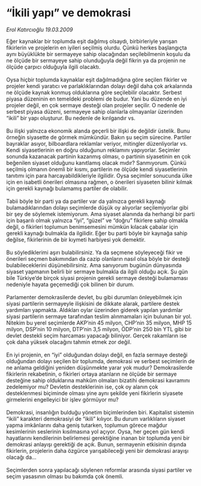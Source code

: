 # “İkili yapı” ve demokrasi

*Erol Katırcıoğlu 19.03.2009*

<div class="taraf_structure_2col_1zq">
<div class="margen_n">



 <p>Eğer kaynaklar bir toplumda eşit dağılmış olsaydı, birbirleriyle yarışan fikirlerin ve projelerin en iyileri seçilmiş olurdu. Çünkü herkes başlangıçta aynı büyüklükte bir sermayeye sahip olacağından seçilebilmenin koşulu da ne ölçüde bir sermayeye sahip olunduğuyla değil fikrin ya da projenin ne ölçüde çarpıcı olduğuyla ilgili olacaktı. <br/><br/>Oysa hiçbir toplumda kaynaklar eşit dağılmadığına göre seçilen fikirler ve projeler kendi yaratıcı ve parlaklıklarından dolayı değil daha çok arkalarında ne ölçüde kaynak konmuş olduklarına göre seçilebilir olacaktır. Serbest piyasa düzeninin en temeldeki problemi de budur. Yani bu düzende en iyi projeler değil, en çok sermaye desteği olan projeler seçilir. O nedenle de serbest piyasa düzeni, sermayeye sahip olanlarla olmayanlar üzerinden “ikili” bir yapı oluşturur. Bu nedenle de kırılgandır vs. <br/><br/>Bu ilişki yalnızca ekonomik alanda geçerli bir ilişki de değildir üstelik. Bunu örneğin siyasette de görmek mümkündür. Bakın şu seçim sürecine. Partiler bayraklar asıyor, bilboardlara reklamlar veriyor, mitingler düzenliyorlar vs. Kendi siyasetlerinin en doğru olduğunun reklamını yapıyorlar. Seçimler sonunda kazanacak partinin kazanmış olması, o partinin siyasetinin en çok beğenilen siyaset olduğunu kanıtlamış olacak mıdır? Sanmıyorum. Çünkü seçilmiş olmanın önemli bir kısmı, partilerin ne ölçüde kendi siyasetlerinin tanıtımı için para harcayabildikleriyle ilgilidir. Oysa seçimler sonucunda ülke için en isabetli önerileri olmasına rağmen, o önerileri siyaseten bilinir kılmak için gerekli kaynağı bulamamış partiler de olabilir. <br/><br/>Tabii böyle bir parti ya da partiler var da yalnızca gerekli kaynağı bulamadıklarından dolayı seçimlerde düşük oy alıyorlar seçilemiyorlar gibi bir şey de söylemek istemiyorum. Ama siyaset alanında da herhangi bir parti için başarılı olmak yalnızca “iyi”, “güzel” ve “doğru” fikirlere sahip olmakla değil, o fikirleri toplumun benimsemesini mümkün kılacak çabalar için gerekli kaynağı bulmakla da ilgilidir. Eğer bu parti böyle bir kaynağa sahip değilse, fikirlerinin de bir kıymeti harbiyesi yok demektir. <br/><br/>Bu söylediklerimi aşırı bulabilirsiniz. Ya da seçmene söyleyeceği fikir ve önerileri seçmen bakımından da cazip olanların nasıl olsa böyle bir desteği bulabileceklerini düşünebilirsiniz. Ama sanıyorum bugünün dünyasında siyaset yapmanın belirli bir sermaye bulmakla da ilgili olduğu açık. Şu gün bile Türkiye’de birçok siyasi projenin gerekli sermaye desteği bulamaması nedeniyle hayata geçemediği çok bilinen bir durum. <br/><br/>Parlamenter demokrasilerde devlet, bu gibi durumları önleyebilmek için siyasi partilerin sermayeyle ilişkisini de dikkate alarak, partilere destek yardımları yapmakta. Aldıkları oylar üzerinden giderek yapılan yardımlar siyasi partilerin sermaye tarafından teslim alınmamaları için bulunan bir yol. Nitekim bu yerel seçimlerde AKP’nin 45 milyon, CHP’nin 35 milyon, MHP 15 milyon, DSP’nin 10 milyon, DTP’nin 3,5 milyon, ÖDP’nin 250 bin YTL gibi bir devlet destekli seçim harcaması yapacağı biliniyor. Gerçek rakamların ise çok daha yüksek olacağını tahmin etmek zor değil. <br/><br/>En iyi projenin, en “iyi” olduğundan dolayı değil, en fazla sermaye desteği olduğundan dolayı seçilen bir toplumda, demokrasi ve serbest seçimlerin de ne anlama geldiğini yeniden düşünmekte yarar yok mudur? Demokrasilerde fikirlerin rekabetinin, o fikirleri ortaya atanların ne ölçüde bir sermaye desteğine sahip olduklarına mahkûm olmaları bizatihi demokrasi kavramını zedelemiyor mu? Devletin desteklerinin ise, çok oy alanın çok desteklenmesi biçiminde olması yine aynı şekilde yeni fikirlerin siyasete girmelerini engelleyici bir işlev görmüyor mu? <br/><br/>Demokrasi, insanlığın bulduğu yönetim biçimlerinden biri. Kapitalist sistemin “ikili” karakteri demokrasiyi de “ikili” kılıyor. Bu durum varlıklıların siyaset yapma imkânlarını daha geniş tutarken, toplumun görece mağdur kesimlerinin seslerinin kısılmasına yol açıyor. Oysa, her geçen gün kendi hayatlarını kendilerinin belirlemesi gerektiğine inanan bir toplumda yeni bir demokrasi anlayışı gerektiği de açık. Bunun, sermayenin etkisinin dışında fikirlerin, projelerin daha özgürce yarışabileceği yeni bir demokrasi arayışı olacağı da... <br/><br/>Seçimlerden sonra yapılacağı söylenen reformlar arasında siyasi partiler ve seçim yasasının olması bu bakımda çok önemli.</p>
<br/>
<br/>
<br/>



<br/>


<div id="taraf_not">
</div>

</div>


</div>
